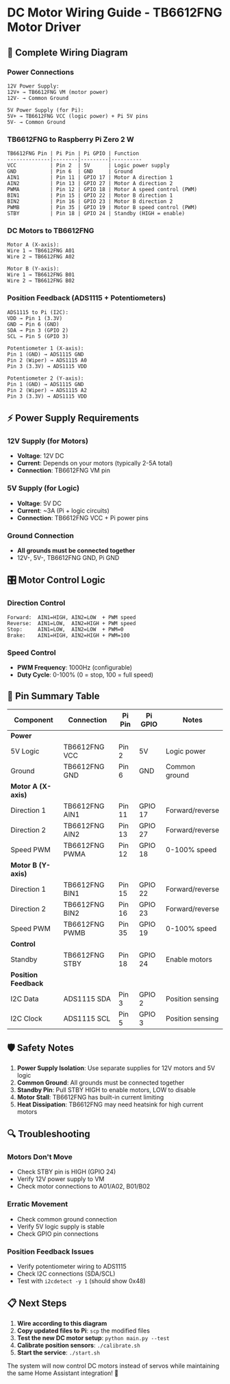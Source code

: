 # DC Motor Wiring Guide - TB6612FNG Motor Driver

## 🔌 **Complete Wiring Diagram**

### **Power Connections**
```
12V Power Supply:
12V+ → TB6612FNG VM (motor power)
12V- → Common Ground

5V Power Supply (for Pi):  
5V+ → TB6612FNG VCC (logic power) + Pi 5V pins
5V- → Common Ground
```

### **TB6612FNG to Raspberry Pi Zero 2 W**
```
TB6612FNG Pin | Pi Pin | Pi GPIO | Function
--------------|--------|---------|----------
VCC           | Pin 2  | 5V      | Logic power supply
GND           | Pin 6  | GND     | Ground
AIN1          | Pin 11 | GPIO 17 | Motor A direction 1
AIN2          | Pin 13 | GPIO 27 | Motor A direction 2  
PWMA          | Pin 12 | GPIO 18 | Motor A speed control (PWM)
BIN1          | Pin 15 | GPIO 22 | Motor B direction 1
BIN2          | Pin 16 | GPIO 23 | Motor B direction 2
PWMB          | Pin 35 | GPIO 19 | Motor B speed control (PWM)
STBY          | Pin 18 | GPIO 24 | Standby (HIGH = enable)
```

### **DC Motors to TB6612FNG**
```
Motor A (X-axis):
Wire 1 → TB6612FNG A01
Wire 2 → TB6612FNG A02

Motor B (Y-axis):
Wire 1 → TB6612FNG B01  
Wire 2 → TB6612FNG B02
```

### **Position Feedback (ADS1115 + Potentiometers)**
```
ADS1115 to Pi (I2C):
VDD → Pin 1 (3.3V)
GND → Pin 6 (GND)
SDA → Pin 3 (GPIO 2)
SCL → Pin 5 (GPIO 3)

Potentiometer 1 (X-axis):
Pin 1 (GND) → ADS1115 GND
Pin 2 (Wiper) → ADS1115 A0  
Pin 3 (3.3V) → ADS1115 VDD

Potentiometer 2 (Y-axis):
Pin 1 (GND) → ADS1115 GND
Pin 2 (Wiper) → ADS1115 A2
Pin 3 (3.3V) → ADS1115 VDD
```

## ⚡ **Power Supply Requirements**

### **12V Supply (for Motors)**
- **Voltage**: 12V DC
- **Current**: Depends on your motors (typically 2-5A total)
- **Connection**: TB6612FNG VM pin

### **5V Supply (for Logic)**  
- **Voltage**: 5V DC
- **Current**: ~3A (Pi + logic circuits)
- **Connection**: TB6612FNG VCC + Pi power pins

### **Ground Connection**
- **All grounds must be connected together**
- 12V-, 5V-, TB6612FNG GND, Pi GND

## 🎛️ **Motor Control Logic**

### **Direction Control**
```
Forward:  AIN1=HIGH, AIN2=LOW  + PWM speed
Reverse:  AIN1=LOW,  AIN2=HIGH + PWM speed
Stop:     AIN1=LOW,  AIN2=LOW  + PWM=0
Brake:    AIN1=HIGH, AIN2=HIGH + PWM=100
```

### **Speed Control**
- **PWM Frequency**: 1000Hz (configurable)
- **Duty Cycle**: 0-100% (0 = stop, 100 = full speed)

## 🔧 **Pin Summary Table**

| Component | Connection | Pi Pin | Pi GPIO | Notes |
|-----------|------------|--------|---------|-------|
| **Power** |
| 5V Logic | TB6612FNG VCC | Pin 2 | 5V | Logic power |
| Ground | TB6612FNG GND | Pin 6 | GND | Common ground |
| **Motor A (X-axis)** |
| Direction 1 | TB6612FNG AIN1 | Pin 11 | GPIO 17 | Forward/reverse |
| Direction 2 | TB6612FNG AIN2 | Pin 13 | GPIO 27 | Forward/reverse |
| Speed PWM | TB6612FNG PWMA | Pin 12 | GPIO 18 | 0-100% speed |
| **Motor B (Y-axis)** |
| Direction 1 | TB6612FNG BIN1 | Pin 15 | GPIO 22 | Forward/reverse |
| Direction 2 | TB6612FNG BIN2 | Pin 16 | GPIO 23 | Forward/reverse |
| Speed PWM | TB6612FNG PWMB | Pin 35 | GPIO 19 | 0-100% speed |
| **Control** |
| Standby | TB6612FNG STBY | Pin 18 | GPIO 24 | Enable motors |
| **Position Feedback** |
| I2C Data | ADS1115 SDA | Pin 3 | GPIO 2 | Position sensing |
| I2C Clock | ADS1115 SCL | Pin 5 | GPIO 3 | Position sensing |

## 🛡️ **Safety Notes**

1. **Power Supply Isolation**: Use separate supplies for 12V motors and 5V logic
2. **Common Ground**: All grounds must be connected together
3. **Standby Pin**: Pull STBY HIGH to enable motors, LOW to disable
4. **Motor Stall**: TB6612FNG has built-in current limiting
5. **Heat Dissipation**: TB6612FNG may need heatsink for high current motors

## 🔍 **Troubleshooting**

### **Motors Don't Move**
- Check STBY pin is HIGH (GPIO 24)
- Verify 12V power supply to VM
- Check motor connections to A01/A02, B01/B02

### **Erratic Movement**
- Check common ground connection
- Verify 5V logic supply is stable
- Check GPIO pin connections

### **Position Feedback Issues**
- Verify potentiometer wiring to ADS1115
- Check I2C connections (SDA/SCL)
- Test with `i2cdetect -y 1` (should show 0x48)

## 📋 **Next Steps**

1. **Wire according to this diagram**
2. **Copy updated files to Pi**: `scp` the modified files
3. **Test the new DC motor setup**: `python main.py --test`
4. **Calibrate position sensors**: `./calibrate.sh`
5. **Start the service**: `./start.sh`

The system will now control DC motors instead of servos while maintaining the same Home Assistant integration! 🚀

